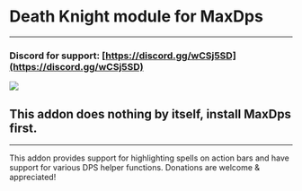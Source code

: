 # Death Knight module for MaxDps

---

### Discord for support: [https://discord.gg/wCSj5SD](https://discord.gg/wCSj5SD)
[![](https://i.postimg.cc/g2R7fKHG/discord.png)](https://discord.gg/wCSj5SD)

## This addon does nothing by itself, install MaxDps first.

---


This addon provides support for highlighting spells on action bars and have support for various DPS helper functions. Donations are welcome & appreciated!
